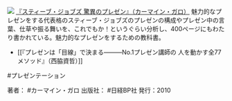 [![](https://images-fe.ssl-images-amazon.com/images/I/51dF7Ti5XQL._SL160_.jpg)](http://www.amazon.co.jp/exec/obidos/ASIN/482224816X/choiyaki81-22/ref=nosim)
[『スティーブ・ジョブズ 驚異のプレゼン』（カーマイン・ガロ）](http://www.amazon.co.jp/exec/obidos/ASIN/482224816X/choiyaki81-22/ref=nosim)
魅力的なプレゼンをする代表格のスティーブ・ジョブズのプレゼンの構成やプレゼン中の言葉、仕草や振る舞いを、これでもか！というぐらい分析し、400ページにもわたり書かれている。魅力的なプレゼンをするための教科書。

- [[『プレゼンは「目線」で決まる―――No.1プレゼン講師の 人を動かす全77メソッド』（西脇資哲）]]

#プレゼンテーション 

著者： #カーマイン・ガロ 
出版社： #日経BP社 
発行：2010
